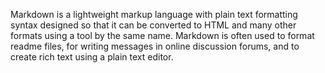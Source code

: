Markdown is a lightweight markup language with plain text formatting syntax designed
so that it can be converted to HTML and many other formats using a tool by the same name.
Markdown is often used to format readme files, for writing messages in online discussion forums,
and to create rich text using a plain text editor.
